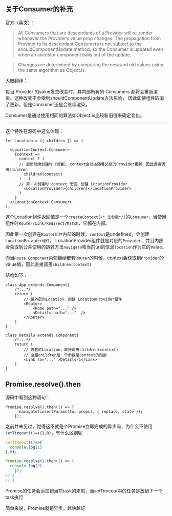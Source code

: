 ## 关于Consumer的补充

官方（英文）：
>All Consumers that are descendants of a Provider will re-render whenever the Provider’s value prop changes. 
The propagation from Provider to its descendant Consumers is not subject to the shouldComponentUpdate method, 
so the Consumer is updated even when an ancestor component bails out of the update.

>Changes are determined by comparing the new and old values using the same algorithm as Object.is.

大概翻译：

每当 Provider 的value发生改变时，其内部所有的 Consumers 都将会重新渲染。这种改变不会受到shouldComponentUpdate方法影响，
因此即使组件取消了更新，但是Consumer还是会继续渲染。

Consumer是通过使用相同的算法如Object.is比较新旧值来确定变化。

---

这个特性在源码中这么体现：
```
let Location = ({ children }) => (

  <LocationContext.Consumer>
    {context =>
      context ? (
      // 后面继续创建时（嵌套），context会动态随着父级的Provider更新，因此直接调用children
        children(context)
      ) : (
      // 第一次创建时 context 无值，创建 LocationProvider
        <LocationProvider>{children}</LocationProvider>
      )
    }
  </LocationContext.Consumer>
);
```
这个Location组件返回值是一个`createContext(/* 无参数*/)`的`Consumer`，当使用组件时`Router/Link/Redirect/Match`，它都在内部。

因此第一次创建在`Router组件`内部的时候，`context`是undefined，会创建`LocationProvider组件`，
LocationProvider组件就是对应的`Provider`，并且内部会获取到公共使用的跳转方法`navigate`和当前url的信息`location`作为它的value。

而当`Route Component`内部继续嵌套`Router`的时候，context会获取到`Provider`的value值，因此直接调用`children(context)`

结构如下：
```
class App extends Component{
    /*...*/
    return (
        // 最外层的Location，创建 LocationProvider组件
        <Router>
            <Home path="..." />
            <Details path="..."  />
        </Router>
    )
}

class Details extends Component{
    /*...*/
    return (
        // 嵌套的Location，直接调用children(context)
        // 这里children是一个参数是context的函数
        <Link to="..." >Details-1</Link>
    )
}
```
## Promise.resolve().then

源码中看到这种语句：
```
Promise.resolve().then(() => {
      navigate(insertParams(to, props), { replace, state });
    });
```
之前并未见过，觉得这不就是个Promise立即完成的异步吗，为什么不使用`setTimeout(()=>{},0)`，有什么区别呢

```js
setTimeout(()=>{
  console.log(1)
},0);

Promise.resolve().then(() => {
  console.log(2)
    });
// 2
// 1
```

Promise的任务会添加到当前task的末尾，而setTimeout中的任务是放到下一个task执行

简单来说，Promise就是异步，越快越好
